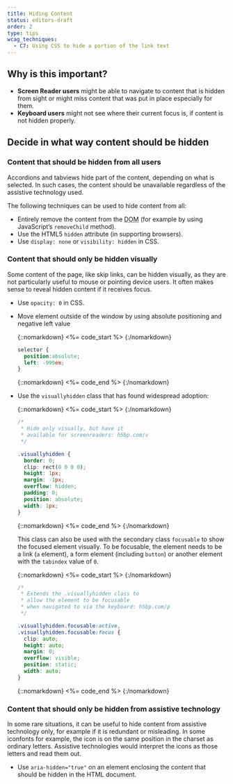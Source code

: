```yaml
---
title: Hiding Content
status: editors-draft
order: 2
type: tips
wcag_techniques:
  - C7: Using CSS to hide a portion of the link text
---
```


## Why is this important?

* **Screen Reader users** might be able to navigate to content that is hidden from sight or might miss content that was put in place especially for them.
* **Keyboard users** might not see where their current focus is, if content is not hidden properly.

## Decide in what way content should be hidden

### Content that should be hidden from all users

Accordions and tabviews hide part of the content, depending on what is selected. In such cases, the content should be unavailable regardless of the assistive technology used.

The following techniques can be used to hide content from all:

* Entirely remove the content from the <abbr title="Document Object Model">DOM</abbr> (for example by using JavaScript’s `removeChild` method).
* Use the HTML5 `hidden` attribute (in supporting browsers).
* Use `display: none` or `visibility: hidden` in CSS.

### Content that should only be hidden visually

Some content of the page, like skip links, can be hidden visually, as they are not particularly useful to mouse or pointing device users. It often makes sense to reveal hidden content if it receives focus.

* Use `opacity: 0` in CSS.
* Move element outside of the window by using absolute positioning and negative left value

  {::nomarkdown}
  <%= code_start %>
  {:/nomarkdown}
  ~~~css
  selector {
    position:absolute;
    left: -999em;
  }
  ~~~
  {::nomarkdown}
  <%= code_end %>
  {:/nomarkdown}
* Use the `visuallyhidden` class that has found widespread adoption:

  {::nomarkdown}
  <%= code_start %>
  {:/nomarkdown}
  ~~~css
  /*
   * Hide only visually, but have it
   * available for screenreaders: h5bp.com/v
   */

  .visuallyhidden {
    border: 0;
    clip: rect(0 0 0 0);
    height: 1px;
    margin: -1px;
    overflow: hidden;
    padding: 0;
    position: absolute;
    width: 1px;
  }
  ~~~
  {::nomarkdown}
  <%= code_end %>
  {:/nomarkdown}

  This class can also be used with the secondary class `focusable` to show the focused element visually. To be focusable, the element needs to be a link (`a` element), a form element (including `button`) or another element with the `tabindex` value of `0`.

  {::nomarkdown}
  <%= code_start %>
  {:/nomarkdown}
  ~~~css
  /*
   * Extends the .visuallyhidden class to
   * allow the element to be focusable
   * when navigated to via the keyboard: h5bp.com/p
   */

  .visuallyhidden.focusable:active,
  .visuallyhidden.focusable:focus {
    clip: auto;
    height: auto;
    margin: 0;
    overflow: visible;
    position: static;
    width: auto;
  }
  ~~~
  {::nomarkdown}
  <%= code_end %>
  {:/nomarkdown}


### Content that should only be hidden from assistive technology

In some rare situations, it can be useful to hide content from assistive technology only, for example if it is redundant or misleading. In some iconfonts for example, the icon is on the same position in the charset as ordinary letters. Assistive technologies would interpret the icons as those letters and read them out.

* Use `aria-hidden="true"` on an element enclosing the content that should be hidden in the HTML document.
